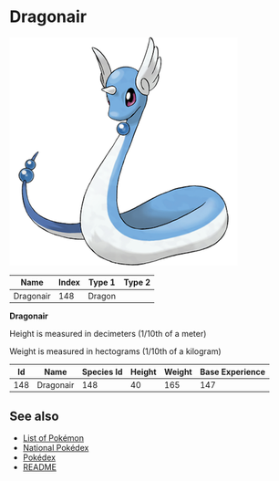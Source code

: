 # Dragonair


![Dragonair](images/148.png)

| **Name** | **Index** | **Type 1** | **Type 2** |
|----|----|----|----|
| Dragonair | 148 | Dragon  |  |

**Dragonair** 


Height is measured in decimeters (1/10th of a meter)

Weight is measured in hectograms (1/10th of a kilogram)

| **Id** | **Name** | **Species Id** | **Height** | **Weight** | **Base Experience** |
|--------|----------|----------------|------------|------------|---------------------|
| 148 | Dragonair | 148 | 40 | 165 | 147 |


## See also

- [List of Pokémon](../pokemon.md)
- [National Pokédex](../national_pokedex.md)
- [Pokédex](../pokedex.md)
- [README](../README.md)
